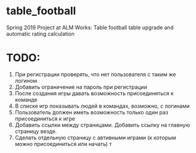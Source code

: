 # table_football
Spring 2019 Project at ALM Works: Table football table upgrade and automatic rating calculation

# TODO:
1. При регистрации проверять, что нет пользователя с таким же логином
2. Добавить ограничение на пароль при регистрации
3. После создания игры давать возможность присоединяться к команде
4. В списке игр показывать людей в командах, возможно, с логинами
5. Пользователь должен иметь возможность только один раз присоединиться к игре
6. Добавить ссылки между страницами. Добавить ссылку на главную страницу везде.
7. Сделать отдельную страницу с автивными играми (к которым можно присоединиться или начать) т